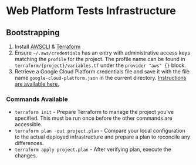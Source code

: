 # Web Platform Tests Infrastructure

## Bootstrapping

1. Install [AWSCLI] & [Terraform]
2. Ensure `~/.aws/credentials` has an entry with administrative access keys
   matching the `profile` for the project. The profile name can be found in
   `terraform/{project}/variables.tf` under the `provider "aws" {}` block.
3. Retrieve a Google Cloud Platform credentials file and save it with the file
   name `google-cloud-platform.json` in the current directory. [Instructions
   are available
   here.](https://www.terraform.io/docs/providers/google/index.html)

### Commands Available

- `terraform init` - Prepare Terraform to manage the project you've specified.
  This must be run once before the other commands are accessible.
- `terraform plan -out project.plan` - Compare your local configuration to the
  actual deployed infrastructure and prepare a plan to reconcile any
  differences.
- `terraform apply project.plan` - After verifying plan, execute the changes.

[AWSCLI]: http://docs.aws.amazon.com/cli/latest/userguide/installing.html
[Terraform]: https://www.terraform.io/downloads.html
